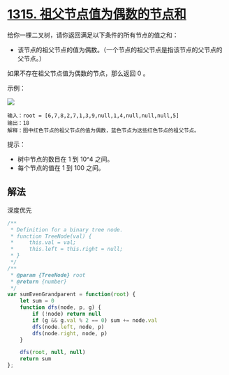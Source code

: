 # [1315. 祖父节点值为偶数的节点和](https://leetcode-cn.com/problems/sum-of-nodes-with-even-valued-grandparent/)
给你一棵二叉树，请你返回满足以下条件的所有节点的值之和：

* 该节点的祖父节点的值为偶数。（一个节点的祖父节点是指该节点的父节点的父节点。）

如果不存在祖父节点值为偶数的节点，那么返回 0 。

示例：

![](https://assets.leetcode-cn.com/aliyun-lc-upload/uploads/2020/01/10/1473_ex1.png)

```
输入：root = [6,7,8,2,7,1,3,9,null,1,4,null,null,null,5]
输出：18
解释：图中红色节点的祖父节点的值为偶数，蓝色节点为这些红色节点的祖父节点。
```

提示：

* 树中节点的数目在 1 到 10^4 之间。
* 每个节点的值在 1 到 100 之间。

## 解法
深度优先
```js
/**
 * Definition for a binary tree node.
 * function TreeNode(val) {
 *     this.val = val;
 *     this.left = this.right = null;
 * }
 */
/**
 * @param {TreeNode} root
 * @return {number}
 */
var sumEvenGrandparent = function(root) {
    let sum = 0
    function dfs(node, p, g) {
        if (!node) return null
        if (g && g.val % 2 == 0) sum += node.val
        dfs(node.left, node, p)
        dfs(node.right, node, p)
    }

    dfs(root, null, null)
    return sum
};
```
